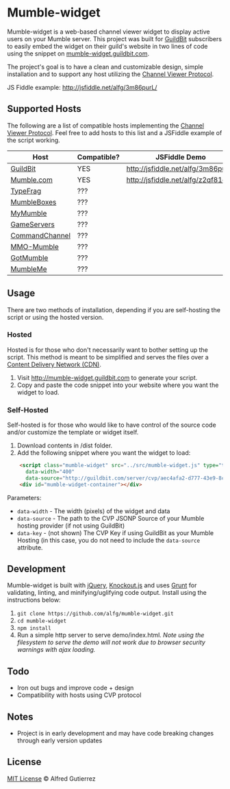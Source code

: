 # Mumble-widget

Mumble-widget is a web-based channel viewer widget to display active users on your Mumble server. This project was built for [GuildBit](http://guildbit.com) subscribers to easily embed the widget on their guild's website in two lines of code using the snippet on [mumble-widget.guildbit.com](http://mumble-widget.guildbit.com).

The project's goal is to have a clean and customizable design, simple installation and to support any host utilizing the [Channel Viewer Protocol](http://mumble.sourceforge.net/Channel_Viewer_Protocol).

JS Fiddle example: http://jsfiddle.net/alfg/3m86purL/

## Supported Hosts

The following are a list of compatible hosts implementing the [Channel Viewer Protocol](http://mumble.sourceforge.net/Channel_Viewer_Protocol). Feel free to add hosts to this list and a JSFiddle example of the script working.

| Host  | Compatible?  | JSFiddle Demo  |
|---|---|---|
| [GuildBit](http://guildbit.com) | YES | http://jsfiddle.net/alfg/3m86purL/  |
| [Mumble.com](http://www.mumble.com/)  |  YES  |  http://jsfiddle.net/alfg/z2qf81d6/ |
| [TypeFrag](http://www.typefrag.com/services/mumble-hosting/)  |  ???  |   |
| [MumbleBoxes](https://www.mumbleboxes.com/)  |  ???  |   |
| [MyMumble](https://www.mymumble.com/)  |  ???  |   |
| [GameServers](https://www.gameservers.com/mumble_murmur/)  |  ???  |   |
| [CommandChannel](https://commandchannel.com/)  |  ???  |   |
| [MMO-Mumble](https://mmo-mumble.com/)  |  ???  |   |
| [GotMumble](http://www.gotmumble.com/)  |  ???  |   |
| [MumbleMe](https://www.mumbleme.com/)  | ??? |   |



## Usage

There are two methods of installation, depending if you are self-hosting the script or using the hosted version.

### Hosted

Hosted is for those who don't necessarily want to bother setting up the script. This method is meant to be simplified and serves the files over a [Content Delivery Network (CDN)](http://en.wikipedia.org/wiki/Content_delivery_network).

1. Visit http://mumble-widget.guildbit.com to generate your script.
2. Copy and paste the code snippet into your website where you want the widget to load.

### Self-Hosted

Self-hosted is for those who would like to have control of the source code and/or customize the template or widget itself.

1. Download contents in /dist folder.
2. Add the following snippet where you want the widget to load: 

```html
    <script class="mumble-widget" src="../src/mumble-widget.js" type="text/javascript"
      data-width="400"
      data-source="http://guildbit.com/server/cvp/aec4afa2-d777-43e9-8ca5-41bc70d00877/json/?callback=callback"></script>
    <div id="mumble-widget-container"></div>
```

Parameters:
- `data-width` - The width (pixels) of the widget and data
- `data-source` - The path to the CVP JSONP Source of your Mumble hosting provider (if not using GuildBit)
- `data-key` - (not shown) The CVP Key if using GuildBit as your Mumble Hosting (in this case, you do not need to include    the `data-source` attribute.

## Development

Mumble-widget is built with [jQuery](http://jquery.com), [Knockout.js](http://knockoutjs.com) and uses [Grunt](http://gruntjs.com) for validating, linting, and minifying/uglifying code output. Install using the instructions below:

1. `git clone https://github.com/alfg/mumble-widget.git`
2. `cd mumble-widget`
3. `npm install`
4. Run a simple http server to serve demo/index.html. *Note using the filesystem to serve the demo will not work due to browser security warnings with ajax loading.*

## Todo

- Iron out bugs and improve code + design
- Compatibility with hosts using CVP protocol

## Notes

- Project is in early development and may have code breaking changes through early version updates

## License

[MIT License](http://alfg.mit-license.org/) © Alfred Gutierrez
